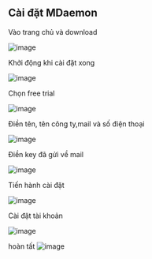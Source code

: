 
## Cài đặt MDaemon

Vào trang chủ và download

![image](https://user-images.githubusercontent.com/62273292/162933761-6feaedec-6915-4545-8ac8-8bd09889c2f7.png)

Khởi động khi cài đặt xong

![image](https://user-images.githubusercontent.com/62273292/162934514-967c38a1-5a4c-4345-b5a7-527b5a1f22b9.png)

Chọn free trial

![image](https://user-images.githubusercontent.com/62273292/162934582-8b38c1ca-fb5b-4d7c-9665-c9b369bff26a.png)

Điền tên, tên công ty,mail và số điện thoại

![image](https://user-images.githubusercontent.com/62273292/162934824-d79b6ae1-949d-42e4-9e62-99f8ebe0b86b.png)

Điền key đã gửi về mail

![image](https://user-images.githubusercontent.com/62273292/162935198-f30370d9-6f35-416f-a56e-0fe399d2d885.png)

Tiến hành cài đặt

![image](https://user-images.githubusercontent.com/62273292/162935353-1ff30f25-01c6-4fd7-bc05-39718eb697c8.png)

Cài đặt tài khoản

![image](https://user-images.githubusercontent.com/62273292/162937505-67b1af14-d3fa-4918-9dbd-f2217720f6ab.png)

hoàn tất
![image](https://user-images.githubusercontent.com/62273292/162937720-605e5d81-a294-43a3-a533-d632184325f8.png)

